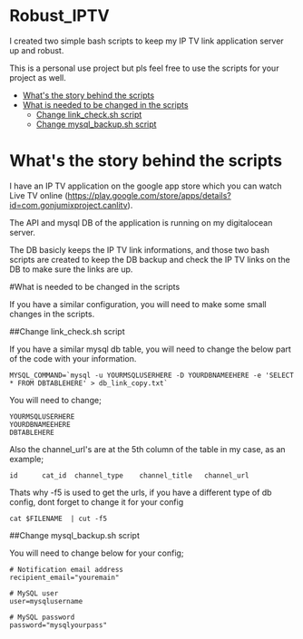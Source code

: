 # Robust_IPTV

I created two simple bash scripts to keep my IP TV link application server up and robust.

This is a personal use project but pls feel free to use the scripts for your project as well. 


- [What's the story behind the scripts](https://github.com/gonjumixproject/git_basic/blob/main/README.md#git-quick-start )
- [What is needed to be changed in the scripts](https://github.com/gonjumixproject/git_basic/blob/main/README.md#git-basic-commands)
  * [Change link_check.sh script](https://github.com/gonjumixproject/git_basic/blob/main/README.md#starting-a-project)
  * [Change mysql_backup.sh script](https://github.com/gonjumixproject/git_basic/blob/main/README.md#starting-a-project)


# What's the story behind the scripts

I have an IP TV application on the google app store which you can watch Live TV online (https://play.google.com/store/apps/details?id=com.gonjumixproject.canlitv).

The API and mysql DB of the application is running on my digitalocean server.

The DB basicly keeps the IP TV link informations, and those two bash scripts are created to keep the DB backup and check the IP TV links on the DB to make sure the links are up.

#What is needed to be changed in the scripts

If you have a similar configuration, you will need to make some small changes in the scripts.

##Change link_check.sh script

If you have a similar mysql db table, you will need to change the below part of the code with your information.

```
MYSQL_COMMAND=`mysql -u YOURMSQLUSERHERE -D YOURDBNAMEEHERE -e 'SELECT * FROM DBTABLEHERE' > db_link_copy.txt`
```

You will need to change;
```
YOURMSQLUSERHERE
YOURDBNAMEEHERE
DBTABLEHERE
```

Also the channel_url's are at the 5th column of the table in my case, as an example;

```
id      cat_id  channel_type    channel_title   channel_url 
```

Thats why -f5 is used to get the urls, if you have a different type of db config, dont forget to change it for your config
```
cat $FILENAME  | cut -f5 
```

##Change mysql_backup.sh script

You will need to change below for your config;

```
# Notification email address
recipient_email="youremain"

# MySQL user
user=mysqlusername

# MySQL password
password="mysqlyourpass"
```

